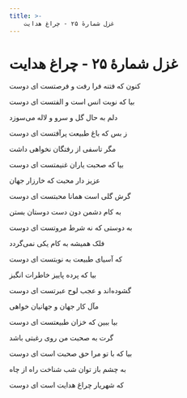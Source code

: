 ```yaml
---
title: >-
    غزل شمارهٔ ۲۵ - چراغ هدایت
---
```

# غزل شمارهٔ ۲۵ - چراغ هدایت

<div class="b" id="bn1"><div class="m1"><p>کنون که فتنه فرا رفت و فرصتست ای دوست</p></div>
<div class="m2"><p>بیا که نوبت انس است و الفتست ای دوست</p></div></div>
<div class="b" id="bn2"><div class="m1"><p>دلم به حال گل و سرو و لاله می‌سوزد</p></div>
<div class="m2"><p>ز بس که باغ طبیعت پرآفتست ای دوست</p></div></div>
<div class="b" id="bn3"><div class="m1"><p>مگر تاسفی از رفتگان نخواهی داشت</p></div>
<div class="m2"><p>بیا که صحبت یاران غنیمتست ای دوست</p></div></div>
<div class="b" id="bn4"><div class="m1"><p>عزیز دار محبت که خارزار جهان</p></div>
<div class="m2"><p>گرش گلی است همانا محبتست ای دوست</p></div></div>
<div class="b" id="bn5"><div class="m1"><p>به کام دشمن دون دست دوستان بستن</p></div>
<div class="m2"><p>به دوستی که نه شرط مروتست ای دوست</p></div></div>
<div class="b" id="bn6"><div class="m1"><p>فلک همیشه به کام یکی نمی‌گردد</p></div>
<div class="m2"><p>که آسیای طبیعت به نوبتست ای دوست</p></div></div>
<div class="b" id="bn7"><div class="m1"><p>بیا که پرده پاییز خاطرات انگیز</p></div>
<div class="m2"><p>گشوده‌اند و عجب لوح عبرتست ای دوست</p></div></div>
<div class="b" id="bn8"><div class="m1"><p>مآل کار جهان و جهانیان خواهی</p></div>
<div class="m2"><p>بیا ببین که خزان طبیعتست ای دوست</p></div></div>
<div class="b" id="bn9"><div class="m1"><p>گرت به صحبت من روی رغبتی باشد</p></div>
<div class="m2"><p>بیا که با تو مرا حق صحبت است ای دوست</p></div></div>
<div class="b" id="bn10"><div class="m1"><p>به چشم باز توان شب شناخت راه از چاه</p></div>
<div class="m2"><p>که شهریار چراغ هدایت است ای دوست</p></div></div>
